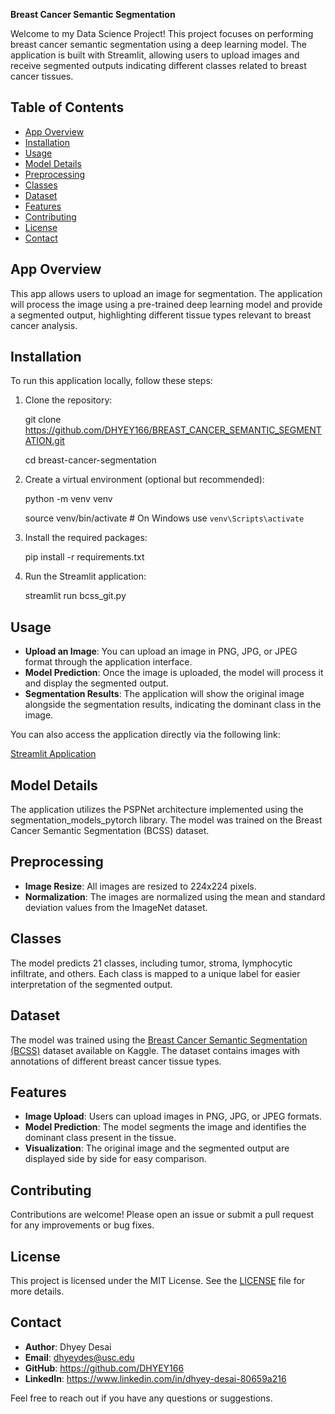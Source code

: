 
**Breast Cancer Semantic Segmentation**

Welcome to my Data Science Project! This project focuses on performing breast cancer semantic segmentation using a deep learning model. The application is built with Streamlit, allowing users to upload images and receive segmented outputs indicating different classes related to breast cancer tissues.

## Table of Contents
- [App Overview](#app-overview)
- [Installation](#installation)
- [Usage](#usage)
- [Model Details](#model-details)
- [Preprocessing](#preprocessing)
- [Classes](#classes)
- [Dataset](#dataset)
- [Features](#features)
- [Contributing](#contributing)
- [License](#license)
- [Contact](#contact)

## App Overview

This app allows users to upload an image for segmentation. The application will process the image using a pre-trained deep learning model and provide a segmented output, highlighting different tissue types relevant to breast cancer analysis.

## Installation

To run this application locally, follow these steps:

1. Clone the repository:
   
   git clone https://github.com/DHYEY166/BREAST_CANCER_SEMANTIC_SEGMENTATION.git
   
   cd breast-cancer-segmentation

3. Create a virtual environment (optional but recommended):

   python -m venv venv
   
   source venv/bin/activate  # On Windows use `venv\Scripts\activate`

5. Install the required packages:

   pip install -r requirements.txt

6. Run the Streamlit application:

   streamlit run bcss_git.py

## Usage

- **Upload an Image**: You can upload an image in PNG, JPG, or JPEG format through the application interface.
- **Model Prediction**: Once the image is uploaded, the model will process it and display the segmented output.
- **Segmentation Results**: The application will show the original image alongside the segmentation results, indicating the dominant class in the image.

You can also access the application directly via the following link:

[Streamlit Application](https://breastcancersemanticsegmentation-4ei9goqle5y39zzmejl3pm.streamlit.app)

## Model Details

The application utilizes the PSPNet architecture implemented using the segmentation_models_pytorch library. The model was trained on the Breast Cancer Semantic Segmentation (BCSS) dataset.

## Preprocessing

- **Image Resize**: All images are resized to 224x224 pixels.
- **Normalization**: The images are normalized using the mean and standard deviation values from the ImageNet dataset.

## Classes

The model predicts 21 classes, including tumor, stroma, lymphocytic infiltrate, and others. Each class is mapped to a unique label for easier interpretation of the segmented output.

## Dataset

The model was trained using the [Breast Cancer Semantic Segmentation (BCSS)](https://www.kaggle.com/datasets/whats2000/breast-cancer-semantic-segmentation-bcss) dataset available on Kaggle. The dataset contains images with annotations of different breast cancer tissue types.

## Features

- **Image Upload**: Users can upload images in PNG, JPG, or JPEG formats.
- **Model Prediction**: The model segments the image and identifies the dominant class present in the tissue.
- **Visualization**: The original image and the segmented output are displayed side by side for easy comparison.

## Contributing

Contributions are welcome! Please open an issue or submit a pull request for any improvements or bug fixes.

## License

This project is licensed under the MIT License. See the [LICENSE](https://github.com/DHYEY166/BREAST_CANCER_SEMANTIC_SEGMENTATION/blob/main/LICENSE) file for more details.

## Contact

- **Author**: Dhyey Desai
- **Email**: dhyeydes@usc.edu
- **GitHub**: https://github.com/DHYEY166
- **LinkedIn**: https://www.linkedin.com/in/dhyey-desai-80659a216 

Feel free to reach out if you have any questions or suggestions.
